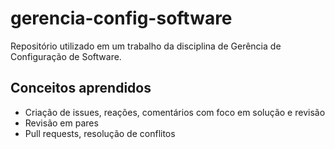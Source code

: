 # gerencia-config-software

Repositório utilizado em um trabalho da disciplina de Gerência de Configuração de Software.

## Conceitos aprendidos
- Criação de issues, reações, comentários com foco em solução e revisão
- Revisão em pares
- Pull requests, resolução de conflitos
